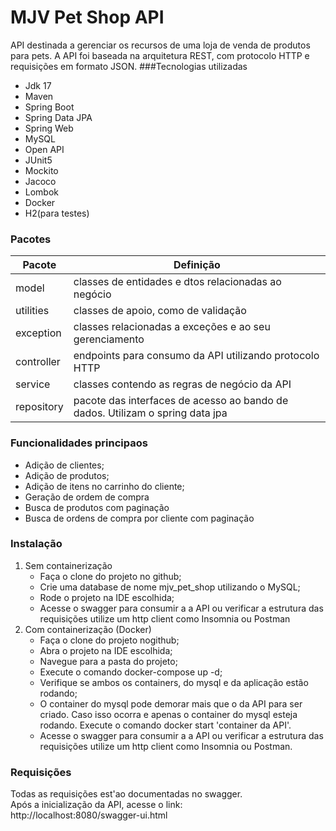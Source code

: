 # MJV Pet Shop API

API destinada a gerenciar os recursos de uma loja de venda de produtos para pets.
A API foi baseada na arquitetura REST, com protocolo HTTP e requisições em formato JSON.
###Tecnologias utilizadas

* Jdk 17
* Maven
* Spring Boot
* Spring Data JPA
* Spring Web
* MySQL
* Open API
* JUnit5
* Mockito
* Jacoco
* Lombok
* Docker
* H2(para testes)

### Pacotes

| Pacote     | Definição                                                                     |
|------------|-------------------------------------------------------------------------------|
| model      | classes de entidades e dtos relacionadas ao negócio                           |
| utilities  | classes de apoio, como de validação                                           |
| exception  | classes relacionadas a exceções e ao seu gerenciamento                        |
| controller | endpoints para consumo da API utilizando protocolo HTTP                       |
| service    | classes contendo as regras de negócio da API                                  |
| repository | pacote das interfaces de acesso ao bando de dados. Utilizam o spring data jpa |

### Funcionalidades principaos
* Adição de clientes;
* Adição de produtos;
* Adição de itens no carrinho do cliente;
* Geração de ordem de compra
* Busca de produtos com paginação
* Busca de ordens de compra por cliente com paginação

### Instalação
1. Sem containerização
    * Faça o clone do projeto no github;
    * Crie uma database de nome mjv_pet_shop utilizando o MySQL;
    * Rode o projeto na IDE escolhida;
    * Acesse o swagger para consumir a a API ou verificar a estrutura das requisições 
   utilize um http client como Insomnia ou Postman
2. Com containerização (Docker)
   * Faça o clone do projeto nogithub;
   * Abra o projeto na IDE escolhida;
   * Navegue para a pasta do projeto;
   * Execute o comando docker-compose up -d;
   * Verifique se ambos os containers, do mysql e da aplicação estão rodando;
   * O container do mysql pode demorar mais que o da API para ser criado. Caso isso ocorra 
   e apenas o container do mysql esteja rodando. Execute o comando
    docker start 'container da API'.
   * Acesse o swagger para consumir a a API ou verificar a estrutura das requisições
     utilize um http client como Insomnia ou Postman.

### Requisições
Todas as requisições est'ao documentadas no swagger.
<br>Após a inicialização da API, acesse o link:
<br> http://localhost:8080/swagger-ui.html


